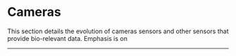 # Cameras

This section details the evolution of cameras sensors and other sensors that provide bio-relevant data. Emphasis is on





***


